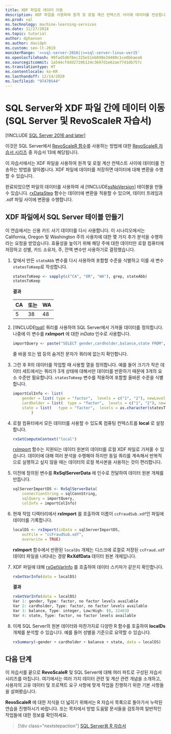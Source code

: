 ```yaml
---
title: XDF 파일로 데이터 이동
description: XDF 파일을 사용하여 원격 및 로컬 계산 컨텍스트 사이에 데이터를 전송합니다. XDF 파일에 데이터를 저장하면 데이터에 대해 변환을 수행할 수 있습니다.
ms.prod: sql
ms.technology: machine-learning-services
ms.date: 11/27/2018
ms.topic: tutorial
author: dphansen
ms.author: davidph
ms.custom: seo-lt-2019
monikerRange: '>=sql-server-2016||>=sql-server-linux-ver15'
ms.openlocfilehash: 99fad5d6f8ec325e51eb898e34400c1ce8bbaea8
ms.sourcegitcommit: 1a544cf4dd2720b124c3697d1e62ae7741db757c
ms.translationtype: HT
ms.contentlocale: ko-KR
ms.lasthandoff: 12/14/2020
ms.locfileid: "97470544"
---
```

# <a name="move-data-between-sql-server-and-xdf-file-sql-server-and-revoscaler-tutorial"></a>SQL Server와 XDF 파일 간에 데이터 이동(SQL Server 및 RevoScaleR 자습서)
[!INCLUDE [SQL Server 2016 and later](../../includes/applies-to-version/sqlserver2016.md)]

이것은 SQL Server에서 [RevoScaleR 함수](/machine-learning-server/r-reference/revoscaler/revoscaler)를 사용하는 방법에 대한 [RevoScaleR 자습서 시리즈](deepdive-data-science-deep-dive-using-the-revoscaler-packages.md) 중 자습서 13에 해당됩니다.

이 자습서에서는 XDF 파일을 사용하여 원격 및 로컬 계산 컨텍스트 사이에 데이터를 전송하는 방법을 알아봅니다. XDF 파일에 데이터를 저장하면 데이터에 대해 변환을 수행할 수 있습니다.

완료되었으면 파일의 데이터를 사용하여 새 [!INCLUDE[ssNoVersion](../../includes/ssnoversion-md.md)] 테이블을 만들 수 있습니다. [rxDataStep](/machine-learning-server/r-reference/revoscaler/rxdatastep) 함수는 데이터에 변환을 적용할 수 있으며, 데이터 프레임과 .xdf 파일 사이에 변환을 수행합니다.
  
## <a name="create-a-sql-server-table-from-an-xdf-file"></a>XDF 파일에서 SQL Server 테이블 만들기

이 연습에서는 신용 카드 사기 데이터를 다시 사용합니다. 이 시나리오에서는 California, Oregon 및 Washington 주의 사용자에 대한 몇 가지 추가 분석을 수행하라는 요청을 받았습니다. 효율성을 높이기 위해 해당 주에 대한 데이터만 로컬 컴퓨터에 저장하고 성별, 카드 소유자, 주, 잔액 변수만 사용하기로 결정했습니다.

1. 앞에서 만든 `stateAbb` 변수를 다시 사용하여 포함할 수준을 식별하고 이를 새 변수 `statesToKeep`로 작성합니다.
  
    ```R
    statesToKeep <- sapply(c("CA", "OR", "WA"), grep, stateAbb)
    statesToKeep
    ```
    **결과**
    
    CA|또는|WA
    ----|----|----
    5|38|48
    
2. [!INCLUDE[tsql](../../includes/tsql-md.md)] 쿼리를 사용하여 SQL Server에서 가져올 데이터를 정의합니다.  나중에 이 변수를 **rxImport** 에 대한 *inData* 인수로 사용합니다.
  
    ```R
    importQuery <- paste("SELECT gender,cardholder,balance,state FROM",  sqlFraudTable,  "WHERE (state = 5 OR state = 38 OR state = 48)")
    ```
  
    줄 바꿈 또는 탭 등의 숨겨진 문자가 쿼리에 없는지 확인합니다.
  
3. 그런 후 R의 데이터를 작업할 때 사용할 열을 정의합니다. 예를 들어 크기가 작은 데이터 세트에서는 쿼리가 3개 상태에 대해서만 데이터를 반환하기 때문에 3개의 요소 수준만 필요합니다.  `statesToKeep` 변수를 적용하여 포함할 올바른 수준을 식별합니다.
  
    ```R
    importColInfo <- list(
        gender = list( type = "factor",  levels = c("1", "2"), newLevels = c("Male", "Female")),
        cardholder = list(  type = "factor",  levels = c("1", "2"), newLevels = c("Principal", "Secondary")),
        state = list(   type = "factor",  levels = as.character(statesToKeep), newLevels = names(statesToKeep))
            )
    ```
  
4. 로컬 컴퓨터에서 모든 데이터를 사용할 수 있도록 컴퓨팅 컨텍스트를 **local** 로 설정합니다.
  
    ```R
    rxSetComputeContext("local")
    ```
    
    [rxImport](/machine-learning-server/r-reference/revoscaler/rxsqlserverdata) 함수는 지원되는 데이터 원본의 데이터를 로컬 XDF 파일로 가져올 수 있습니다. 데이터에 대해 여러 분석을 수행해야 하지만 동일 쿼리를 계속해서 반복적으로 실행하고 싶지 않을 때는 데이터의 로컬 복사본을 사용하는 것이 편리합니다.

5. 이전에 정의된 변수를 **RxSqlServerData** 에 인수로 전달하여 데이터 원본 개체를 만듭니다.
  
    ```R
    sqlServerImportDS <- RxSqlServerData(
        connectionString = sqlConnString,
        sqlQuery = importQuery,
        colInfo = importColInfo)
    ```
  
6. 현재 작업 디렉터리에서 **rxImport** 를 호출하여 이름이 `ccFraudSub.xdf`인 파일에 데이터를 기록합니다.
  
    ```R
    localDS <- rxImport(inData = sqlServerImportDS,
        outFile = "ccFraudSub.xdf",
        overwrite = TRUE)
    ```
  
    **rxImport** 함수에서 반환된 `localDs` 개체는 디스크에 로컬로 저장된 `ccFraud.xdf` 데이터 파일을 나타내는 경량 **RxXdfData** 데이터 원본 개체입니다.
  
7. XDF 파일에 대해 [rxGetVarInfo](/machine-learning-server/r-reference/revoscaler/rxgetvarinfoxdf) 를 호출하여 데이터 스키마가 같은지 확인합니다.
  
    ```R
    rxGetVarInfo(data = localDS)
    ```

    **결과**
    
    ```R
    rxGetVarInfo(data = localDS)
    Var 1: gender, Type: factor, no factor levels available
    Var 2: cardholder, Type: factor, no factor levels available
    Var 3: balance, Type: integer, Low/High: (0, 22463)
    Var 4: state, Type: factor, no factor levels available
    ```

8. 이제 SQL Server의 원본 데이터와 마찬가지로 다양한 R 함수를 호출하여 **localDs** 개체를 분석할 수 있습니다. 예를 들어 성별을 기준으로 요약할 수 있습니다.
  
    ```R
    rxSummary(~gender + cardholder + balance + state, data = localDS)
    ```

## <a name="next-steps"></a>다음 단계

이 자습서를 끝으로 **RevoScaleR** 및 SQL Server에 대해 여러 파트로 구성된 자습서 시리즈를 마칩니다. 여기에서는 여러 가지 데이터 관련 및 계산 관련 개념을 소개하고, 사용자의 고유 데이터 및 프로젝트 요구 사항에 맞게 작업을 진행하기 위한 기본 사항들을 살펴봤습니다.

**RevoScaleR** 에 대한 지식을 더 넓히기 위해서는 R 자습서 목록으로 돌아가서 누락된 연습을 진행하시기 바랍니다. 또는 목차에서 방법 도움말 문서들을 검토하여 일반적인 작업들에 대한 정보를 확인하세요.

> [!div class="nextstepaction"]
> [SQL Server용 R 자습서](./r-tutorials.md)